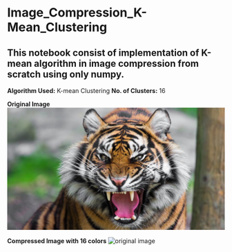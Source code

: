 # Image_Compression_K-Mean_Clustering

## This notebook consist of implementation of K-mean algorithm in image compression from scratch using only numpy.

**Algorithm Used:** K-mean Clustering
**No. of Clusters:** 16

**Original Image**
![original image](/tiger.png?raw=true "original image")

**Compressed Image with 16 colors**
![original image](/tiger_compressed.png?raw=true "original image")
